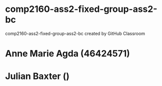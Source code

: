 # comp2160-ass2-fixed-group-ass2-bc
comp2160-ass2-fixed-group-ass2-bc created by GitHub Classroom


# Anne Marie Agda (46424571)
# Julian Baxter ()

